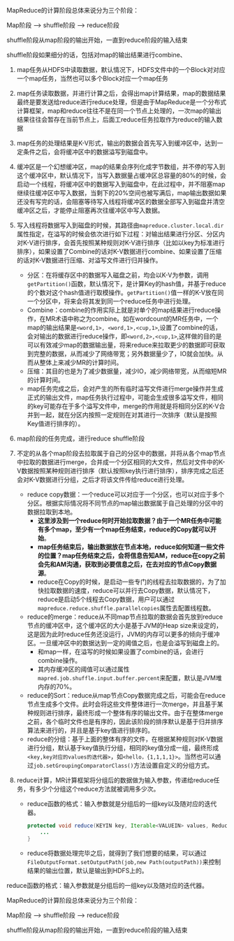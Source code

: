 MapReduce的计算阶段总体来说分为三个阶段：

Map阶段  --> shuffle阶段  --> reduce阶段

shuffle阶段从map阶段的输出开始，一直到reduce阶段的输入结束

shuffle阶段如果细分的话，包括对map的输出结果进行combine、



1. map任务从HDFS中读取数据，默认情况下，HDFS文件中的一个Block对对应一个map任务，当然也可以多个Block对应一个map任务

2. map任务读取数据，并进行计算之后，会得出map计算结果，map的数据结果最终是要发送给reduce进行reduce处理，但是由于MapReduce是一个分布式计算框架，map和reduce往往不是在同一个节点上处理的，一次map的输出结果往往会暂存在当前节点上，后面工reduce任务拉取作为reduce的输入数据

3. map任务的处理结果是K-V形式，输出的数据会首先写入到缓冲区中，达到一定条件之后，会将缓冲区中的数据溢写到磁盘中。
4. 缓冲区是一个幻想缓冲区，map的结果会序列化成字节数组，并不停的写入到这个缓冲区中，默认情况下，当写入数据量占缓冲区总容量的80%的时候，会启动一个线程，将缓冲区中的数据写入到磁盘中，在此过程中，并不阻塞map继续往缓冲区中写入数据，当剩下的20%空间也被写满后，map输出数据如果还没有写完的话，会阻塞等待写入线程将缓冲区的数据全部写入到磁盘并清空缓冲区之后，才能停止阻塞再次往缓冲区中写入数据。
5. 写入线程将数据写入到磁盘的时候，其路径由`mapreduce.cluster.local.dir`属性指定，在溢写的时候会依次进行如下过程：对输出结果进行分区、分区内对K-V进行排序，会首先按照某种规则对K-V进行排序（比如以key为标准进行排序），如果设置了Combine的话对K-V数据进行combine、如果设置了压缩的话对K-V数据进行压缩、对溢写文件进行归并操作。
   - 分区：在将缓存区中的数据写入磁盘之前，均会以K-V为参数，调用`getPartition()`函数，默认情况下，是计算Key的hash值，并基于reduce的个数对这个hash值进行取模操作。`getPartition()`值一样的K-V放在同一个分区中，将来会将其发到同一个reduce任务中进行处理。
   - Combine：combine的作用实际上就是对单个的map结果进行reduce操作，在MR术语中称之为combine。如在wordcount的MR任务中，一个map的输出结果是`<word,1>, <word,1>,<cup,1>`,设置了combine的话，会对输出的数据进行reduce操作，即`<word,2>,<cup,1>`,这样做的目的是可以有效减少map的数据输出量，将来reduce来拉取更少的数据即可获取到完整的数据，从而减少了网络带宽；另外数据量少了，IO就会加快。从而从整体上来减少MR的计算时间。
   - 压缩：其目的也是为了减少数据量，减少IO，减少网络带宽，从而缩短MR的计算时间。
   - map任务完成之后，会对产生的所有临时溢写文件进行merge操作并生成正式的输出文件，map任务执行过程中，可能会生成很多溢写文件，相同的key可能存在于多个溢写文件中，merge的作用就是将相同分区的K-V合并到一起，就在分区内按照一定规则在对其进行一次排序（默认是按照Key值进行排序的）。

6. map阶段的任务完成，进行reduce shuffle阶段
7. 不定的从各个map阶段去拉取属于自己的分区中的数据，并将从各个map节点中拉取的数据进行merge，合并成一个分区相同的大文件，然后对文件中的K-V数据按照某种规则进行排序（默认按照key执行进行排序），排序完成之后还会对K-V数据进行分组，之后才将该文件传给reduce进行处理。
   - reduce copy数据：一个reduce可以对应于一个分区，也可以对应于多个分区。根据实际情况将不同节点的map输出数据属于自己处理的分区中的数据拉取到本地。
     - **这里涉及到一个reduce何时开始拉取数据？由于一个MR任务中可能有多个map，至少有一个map任务结束，reduce的Copy就可以开始**。
     - **map任务结束后，输出数据放在节点本地，reduce如何知道一些文件的位置？map任务结束之后，会将信息告知AM，reduce在copy之前会先和AM沟通，获取到必要信息之后，在去对应的节点Copy数据源**。
     - reduce在Copy的时候，是启动一些专门的线程去拉取数据的，为了加快拉取数据的速度，reduce可以并行去Copy数据，默认情况下，reduce是启动5个线程去Copy数据，用户可以通过`mapreduce.reduce.shuffle.parallelcopies`属性去配置线程数。
   - reduce的merge：reduce从不同map节点拉取的数据会首先放到reduce节点的缓冲区中，这个缓冲区的大小是基于JVM的Heap size来设定的，这是因为此时reduce任务还没运行，JVM的内存可以更多的倾向于缓冲区。一旦缓冲区中的数据达到一定的阈值之后，也是会溢写到磁盘上的。
     - 和map一样，在溢写的时候如果设置了combine的话，会进行combine操作。
     - 其内存缓冲区的阈值可以通过属性`mapred.job.shuffle.input.buffer.percent`来配置，默认是JVM堆内存的70%。
   - reduce的Sort：reduce从map节点Copy数据完成之后，可能会在reduce节点生成多个文件。此时会将这些文件整体进行一次merge，并且基于某种规则进行排序，最终形成一个整体有序的输出文件。由于在整体merge之前，各个临时文件也是有序的，因此该阶段的排序默认是基于归并排序算法来进行的，并且是基于key值进行排序的。
   - reduce的分组：基于上面的整体有序的文件，在根据某种规则对K-V数据进行分组，默认基于key值执行分组，相同的key值分成一组，最终形成`<key,key对应的values的迭代器>`，如`<hello，{1,1,1,1}>`。当然也可以通过`job.setGroupingComparatorClass()`方法设置自定义的分组方式。

8. reduce计算，MR计算框架将分组后的数据做为输入参数，传递给reduce任务，有多少个分组这个reduce方法就被调用多少次。

   - reduce函数的格式：输入参数就是分组后的一组key以及随对应的迭代器。

     ```java
     protected void reduce(KEYIN key, Iterable<VALUEIN> values, Reducer<KEYIN, VALUEIN, KEYOUT, VALUEOUT>.Context context) throws IOException, InterruptedException {
         ...
     }
     ```

   - reduce将数据处理完毕之后，就得到了我们想要的结果，可以通过`FileOutputFormat.setOutputPath(job,new Path(outputPath))`来控制结果的输出位置，默认是输出到HDFS上的。

​           reduce函数的格式：输入参数就是分组后的一组key以及随对应的迭代器。

MapReduce的计算阶段总体来说分为三个阶段：

Map阶段  --> shuffle阶段  --> reduce阶段

shuffle阶段从map阶段的输出开始，一直到reduce阶段的输入结束